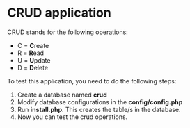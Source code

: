 # CRUD application

CRUD stands for the following operations:

- C = **C**reate
- R = **R**ead
- U = **U**pdate
- D = **D**elete

To test this application, you need to do the following steps:

1. Create a database named **crud**
2. Modify database configurations in the **config/config.php**
3. Run **install.php**. This creates the table/s in the database. 
4. Now you can test the crud operations.

